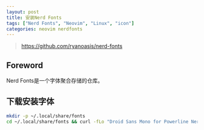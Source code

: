 ```yaml
---
layout: post
title: 安装Nerd Fonts
tags: ["Nerd Fonts", "Neovim", "Linux", "icon"]
categories: neovim nerdfonts
---
```


> https://github.com/ryanoasis/nerd-fonts

## Foreword
Nerd Fonts是一个字体聚合存储的仓库。

## 下载安装字体

```sh
mkdir -p ~/.local/share/fonts
cd ~/.local/share/fonts && curl -fLo "Droid Sans Mono for Powerline Nerd Font Complete.otf" https://github.com/ryanoasis/nerd-fonts/raw/HEAD/patched-fonts/DroidSansMono/complete/Droid%20Sans%20Mono%20Nerd%20Font%20Complete.otf
```
